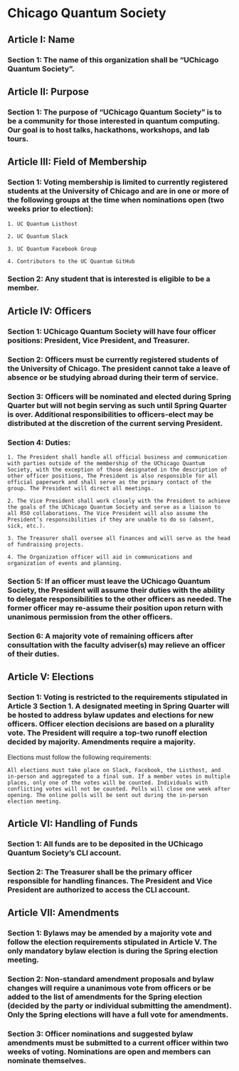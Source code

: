 # Chicago Quantum Society


## Article I: Name

### Section 1: The name of this organization shall be “UChicago Quantum Society”.


## Article II: Purpose

### Section 1: The purpose of “UChicago Quantum Society” is to be a community for those interested in quantum computing. Our goal is to host talks, hackathons, workshops, and lab tours.


## Article III: Field of Membership

### Section 1: Voting membership is limited to currently registered students at the University of Chicago and are in one or more of the following groups at the time when nominations open (two weeks prior to election):

	1. UC Quantum Listhost

	2. UC Quantum Slack

	3. UC Quantum Facebook Group

	4. Contributors to the UC Quantum GitHub

### Section 2: Any student that is interested is eligible to be a member.


## Article IV: Officers

### Section 1: UChicago Quantum Society will have four officer positions: President, Vice President, and Treasurer. 

### Section 2: Officers must be currently registered students of the University of Chicago. The president cannot take a leave of absence or be studying abroad during their term of service.

### Section 3: Officers will be nominated and elected during Spring Quarter but will not begin serving as such until Spring Quarter is over. Additional responsibilities to officers-elect may be distributed at the discretion of the current serving President.

### Section 4: Duties:

	1. The President shall handle all official business and communication with parties outside of the membership of the UChicago Quantum Society, with the exception of those designated in the description of other officer positions, The President is also responsible for all official paperwork and shall serve as the primary contact of the group. The President will direct all meetings.

	2. The Vice President shall work closely with the President to achieve the goals of the UChicago Quantum Society and serve as a liaison to all RSO collaborations. The Vice President will also assume the President’s responsibilities if they are unable to do so (absent, sick, etc.). 

	3. The Treasurer shall oversee all finances and will serve as the head of fundraising projects. 	

	4. The Organization officer will aid in communications and organization of events and planning.

### Section 5: If an officer must leave the UChicago Quantum Society, the President will assume their duties with the ability to delegate responsibilities to the other officers as needed. The former officer may re-assume their position upon return with unanimous permission from the other officers. 

### Section 6: A majority vote of remaining officers after consultation with the faculty adviser(s) may relieve an officer of their duties.


## Article V: Elections 

### Section 1: Voting is restricted to the requirements stipulated in Article 3 Section 1. A designated meeting in Spring Quarter will be hosted to address bylaw updates and elections for new officers. Officer election decisions are based on a plurality vote. The President will require a top-two runoff election decided by majority. Amendments require a majority. 

Elections must follow the following requirements:

	All elections must take place on Slack, Facebook, the Listhost, and in-person and aggregated to a final sum. If a member votes in multiple places, only one of the votes will be counted. Individuals with conflicting votes will not be counted. Polls will close one week after opening. The online polls will be sent out during the in-person election meeting.


## Article VI: Handling of Funds 

### Section 1: All funds are to be deposited in the UChicago Quantum Society’s CLI account.

### Section 2: The Treasurer shall be the primary officer responsible for handling finances. The President and Vice President are authorized to access the CLI account.


## Article VII: Amendments

### Section 1: Bylaws may be amended by a majority vote and follow the election requirements stipulated in Article V. The only mandatory bylaw election is during the Spring election meeting.

### Section 2: Non-standard amendment proposals and bylaw changes will require a unanimous vote from officers or be added to the list of amendments for the Spring election (decided by the party or individual submitting the amendment). Only the Spring elections will have a full vote for amendments.

### Section 3: Officer nominations and suggested bylaw amendments must be submitted to a current officer within two weeks of voting. Nominations are open and members can nominate themselves.


